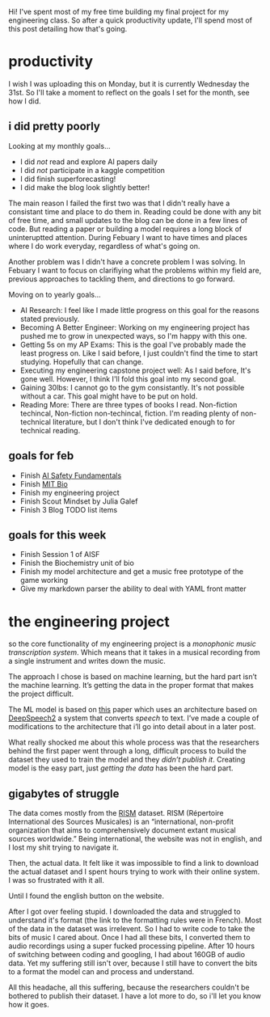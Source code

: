 Hi! I've spent most of my free time building my final project for my engineering class. So after a quick productivity update, I'll spend most of this post detailing how that's going.  

# productivity

I wish I was uploading this on Monday, but it is currently Wednesday the 31st. So I'll take a moment to reflect on the goals I set for the month, see how I did.

## i did pretty poorly

Looking at my monthly goals...

* I did *not* read and explore AI papers daily
* I did *not* participate in a kaggle competition
* I did finish superforecasting!
* I did make the blog look slightly better!

The main reason I failed the first two was that I didn't really have a consistant time and place to do them in. Reading could be done with any bit of free time, and small updates to the blog can be done in a few lines of code. But reading a paper or building a model requires a long block of uninteruptted attention. During Febuary I want to have times and places where I do work everyday, regardless of what's going on. 

Another problem was I didn't have a concrete problem I was solving. In Febuary I want to focus on clarifiying what the problems within my field are, previous approaches to tackling them, and directions to go forward. 

Moving on to yearly goals...

* AI Research: I feel like I made little progress on this goal for the reasons stated previously.
* Becoming A Better Engineer: Working on my engineering project has pushed me to grow in unexpected ways, so I'm happy with this one.
* Getting 5s on my AP Exams: This is the goal I've probably made the least progress on. Like I said before, I just couldn't find the time to start studying. Hopefully that can change.
* Executing my engineering capstone project well: As I said before, It's gone well. However, I think I'll fold this goal into my second goal. 
* Gaining 30lbs: I cannot go to the gym consistantly. It's not possible without a car. This goal might have to be put on hold.
* Reading More: There are three types of books I read. Non-fiction techincal, Non-fiction non-techincal, fiction. I'm reading plenty of non-technical literature, but I don't think I've dedicated enough to for technical reading.

## goals for feb

* Finish [AI Safety Fundamentals](https://course.aisafetyfundamentals.com/alignment)
* Finish [MIT Bio](https://ocw.mit.edu/courses/7-01sc-fundamentals-of-biology-fall-2011/)
* Finish my engineering project
* Finish Scout Mindset by Julia Galef
* Finish 3 Blog TODO list items

## goals for this week

* Finish Session 1 of AISF
* Finish the Biochemistry unit of bio
* Finish my model architecture and get a music free prototype of the game working
* Give my markdown parser the ability to deal with YAML front matter

# the engineering project 

so the core functionality of my engineering project is a *monophonic music transcription system*. Which means that it takes in a musical recording from a single instrument and writes down the music.

The approach I chose is based on machine learning, but the hard part isn’t the machine learning. It’s getting the data in the proper format that makes the project difficult. 

The ML model is based on [this](https://ismir2018.ismir.net/doc/pdfs/87_Paper.pdf) paper which uses an architecture based on [DeepSpeech2](https://arxiv.org/pdf/1512.02595.pdf) a system that converts *speech* to text. I’ve made a couple of modifications to the architecture that i’ll go into detail about in a later post. 

What really shocked me about this whole process was that the researchers behind the first paper went through a long, difficult process to build the dataset they used to train the model and they *didn’t publish it*. Creating model is the easy part, just *getting the data* has been the hard part.

## gigabytes of struggle

The data comes mostly from the [RISM](https://opac.rism.info/main-menu-/kachelmenu/data) dataset. RISM (Répertoire International des Sources Musicales) is an “international, non-profit organization that aims to comprehensively document extant musical sources worldwide.” Being international, the website was not in english, and I lost my shit trying to navigate it.

Then, the actual data. It felt like it was impossible to find a link to download the actual dataset and I spent hours trying to work with their online system. I was so frustrated with it all. 

Until I found the english button on the website.

After I got over feeling stupid. I downloaded the data and struggled to understand it's format (the link to the formatting rules were in French). Most of the data in the dataset was irrelevent. So I had to write code to take the bits of music I cared about. Once I had all these bits, I converted them to audio recordings using a super fucked processing pipeline. After 10 hours of switching between coding and googling, I had about 160GB of audio data. Yet my suffering still isn't over, because I still have to convert the bits to a format the model can and process and understand. 

All this headache, all this suffering, because the researchers couldn't be bothered to publish their dataset. I have a lot more to do, so i'll let you know how it goes. 